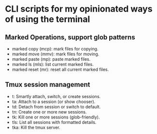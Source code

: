 # CLI scripts for my opinionated ways of using the terminal

## Marked Operations, support glob patterns

- marked copy (mcp): mark files for copying.
- marked move (mmv): mark files for moving.
- marked paste (mp): paste marked files.
- marked ls (mls): list current marked files.
- marked reset (mr): reset all current marked files.

## Tmux session management

- t: Smartly attach, switch, or create sessions.
- ta: Attach to a session (or show chooser).
- td: Detach from session or switch to default.
- tn: Create one or more new sessions.
- tk: Kill one or more sessions (glob-friendly).
- tls: List all sessions with formatted details.
- tka: Kill the tmux server.

